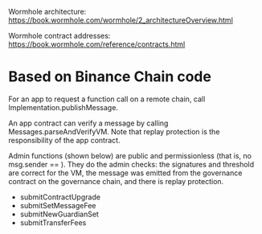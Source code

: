 

Wormhole architecture:
https://book.wormhole.com/wormhole/2_architectureOverview.html 

Wormhole contract addresses: 
https://book.wormhole.com/reference/contracts.html


# Based on Binance Chain code

For an app to request a function call on a remote chain, call Implementation.publishMessage.

An app contract can verify a message by calling Messages.parseAndVerifyVM. Note that replay protection is the responsibility of the app contract.

Admin functions (shown below) are public and permissionless (that is, no msg.sender == ). They do the admin checks: the signatures and threshold are correct for the VM, the message was emitted from the governance contract on the governance chain, and there is replay protection.

* submitContractUpgrade
* submitSetMessageFee
* submitNewGuardianSet
* submitTransferFees

